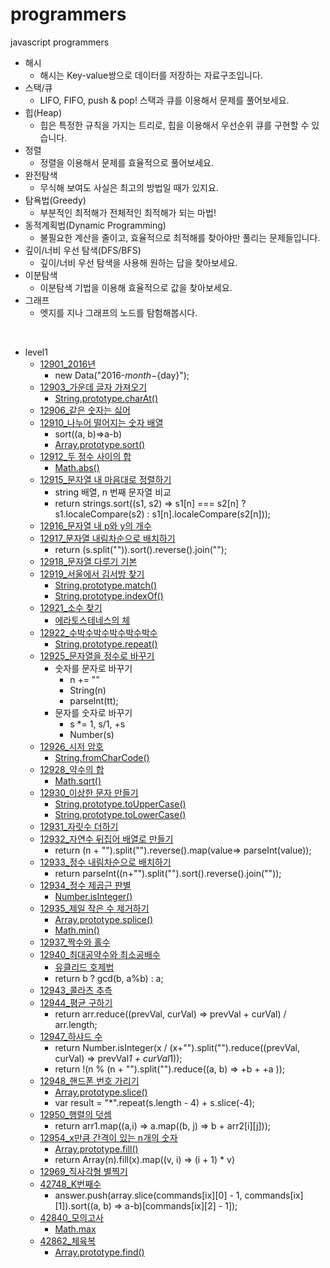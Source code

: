 # programmers
 javascript programmers

* 해시
  * 해시는 Key-value쌍으로 데이터를 저장하는 자료구조입니다.
* 스택/큐
  * LIFO, FIFO, push & pop! 스택과 큐를 이용해서 문제를 풀어보세요.
* 힙(Heap)
  * 힙은 특정한 규칙을 가지는 트리로, 힙을 이용해서 우선순위 큐를 구현할 수 있습니다.
* 정렬
  * 정렬을 이용해서 문제를 효율적으로 풀어보세요.
* 완전탐색
  * 무식해 보여도 사실은 최고의 방법일 때가 있지요.
* 탐욕법(Greedy)
  * 부분적인 최적해가 전체적인 최적해가 되는 마법!
* 동적계획법(Dynamic Programming)
  * 불필요한 계산을 줄이고, 효율적으로 최적해를 찾아야만 풀리는 문제들입니다.
* 깊이/너비 우선 탐색(DFS/BFS)
  * 깊이/너비 우선 탐색을 사용해 원하는 답을 찾아보세요.
* 이분탐색
  * 이분탐색 기법을 이용해 효율적으로 값을 찾아보세요.
* 그래프
  * 엣지를 지나 그래프의 노드를 탐험해봅시다.

<br>

* level1
  * [12901_2016년](https://github.com/Re120c03/programmers/blob/master/level1/12901_2016%EB%85%84.js)
    * new Data("2016-${month}-${day}");
  * [12903_가운데 글자 가져오기](https://github.com/Re120c03/programmers/blob/master/level1/12903_%EA%B0%80%EC%9A%B4%EB%8D%B0%20%EA%B8%80%EC%9E%90%20%EA%B0%80%EC%A0%B8%EC%98%A4%EA%B8%B0.js)
    * [String.prototype.charAt()](https://developer.mozilla.org/ko/docs/Web/JavaScript/Reference/Global_Objects/String/charAt)
  * [12906_같은 숫자는 싫어](https://github.com/Re120c03/programmers/blob/master/level1/12906_%EA%B0%99%EC%9D%80%20%EC%88%AB%EC%9E%90%EB%8A%94%20%EC%8B%AB%EC%96%B4.js)
  * [12910_나누어 떨어지는 숫자 배열](https://github.com/Re120c03/programmers/blob/master/level1/12910_%EB%82%98%EB%88%84%EC%96%B4%20%EB%96%A8%EC%96%B4%EC%A7%80%EB%8A%94%20%EC%88%AB%EC%9E%90%20%EB%B0%B0%EC%97%B4.js)
    * sort((a, b)=>a-b)
    * [Array.prototype.sort()](https://developer.mozilla.org/ko/docs/Web/JavaScript/Reference/Global_Objects/Array/sort)
  * [12912_두 정수 사이의 합](https://github.com/Re120c03/programmers/blob/master/level1/12912_%EB%91%90%20%EC%A0%95%EC%88%98%20%EC%82%AC%EC%9D%B4%EC%9D%98%20%ED%95%A9.js)
    * [Math.abs()](https://developer.mozilla.org/ko/docs/Web/JavaScript/Reference/Global_Objects/Math/abs)
  * [12915_문자열 내 마음대로 정렬하기](https://github.com/Re120c03/programmers/blob/master/level1/12915_%EB%AC%B8%EC%9E%90%EC%97%B4%20%EB%82%B4%20%EB%A7%88%EC%9D%8C%EB%8C%80%EB%A1%9C%20%EC%A0%95%EB%A0%AC%ED%95%98%EA%B8%B0.js)
    * string 배열, n 번째 문자열 비교
    * return strings.sort((s1, s2) => s1[n] === s2[n] ? s1.localeCompare(s2) : s1[n].localeCompare(s2[n]));
  * [12916_문자열 내 p와 y의 개수](https://github.com/Re120c03/programmers/blob/master/level1/12916_%EB%AC%B8%EC%9E%90%EC%97%B4%20%EB%82%B4%20p%EC%99%80%20y%EC%9D%98%20%EA%B0%9C%EC%88%98.js)
  * [12917_문자열 내림차순으로 배치하기](https://github.com/Re120c03/programmers/blob/master/level1/12917_%EB%AC%B8%EC%9E%90%EC%97%B4%20%EB%82%B4%EB%A6%BC%EC%B0%A8%EC%88%9C%EC%9C%BC%EB%A1%9C%20%EB%B0%B0%EC%B9%98%ED%95%98%EA%B8%B0.js)
    * return (s.split("")).sort().reverse().join("");
  * [12918_문자열 다루기 기본](https://github.com/Re120c03/programmers/blob/master/level1/12918_%EB%AC%B8%EC%9E%90%EC%97%B4%20%EB%8B%A4%EB%A3%A8%EA%B8%B0%20%EA%B8%B0%EB%B3%B8.js)
  * [12919_서울에서 김서방 찾기](https://github.com/Re120c03/programmers/blob/master/level1/12919_%EC%84%9C%EC%9A%B8%EC%97%90%EC%84%9C%20%EA%B9%80%EC%84%9C%EB%B0%A9%20%EC%B0%BE%EA%B8%B0.js)
    * [String.prototype.match()](https://developer.mozilla.org/ko/docs/Web/JavaScript/Reference/Global_Objects/String/match)
    * [String.prototype.indexOf()](https://developer.mozilla.org/ko/docs/Web/JavaScript/Reference/Global_Objects/String/indexOf)
  * [12921_소수 찾기](https://github.com/Re120c03/programmers/blob/master/level1/12921_%EC%86%8C%EC%88%98%20%EC%B0%BE%EA%B8%B0.js)
    * [에라토스테네스의 체](https://ko.wikipedia.org/wiki/%EC%97%90%EB%9D%BC%ED%86%A0%EC%8A%A4%ED%85%8C%EB%84%A4%EC%8A%A4%EC%9D%98_%EC%B2%B4)
  * [12922_수박수박수박수박수박수](https://github.com/Re120c03/programmers/blob/master/level1/12922_%EC%88%98%EB%B0%95%EC%88%98%EB%B0%95%EC%88%98%EB%B0%95%EC%88%98%EB%B0%95%EC%88%98%EB%B0%95%EC%88%98.js)
    * [String.prototype.repeat()](https://developer.mozilla.org/ko/docs/Web/JavaScript/Reference/Global_Objects/String/repeat)
  * [12925_문자열을 정수로 바꾸기](https://github.com/Re120c03/programmers/blob/master/level1/12925_%EB%AC%B8%EC%9E%90%EC%97%B4%EC%9D%84%20%EC%A0%95%EC%88%98%EB%A1%9C%20%EB%B0%94%EA%BE%B8%EA%B8%B0.js)
    * 숫자를 문자로 바꾸기
      * n += ""
      * String(n)
      * parseInt(tt);
    * 문자를 숫자로 바꾸기
      * s *= 1, s/1, +s
      * Number(s)
  * [12926_시저 암호](https://github.com/Re120c03/programmers/blob/master/level1/12926_%EC%8B%9C%EC%A0%80%20%EC%95%94%ED%98%B8.js)
    * [String.fromCharCode()](https://developer.mozilla.org/ko/docs/Web/JavaScript/Reference/Global_Objects/String/fromCharCode)
  * [12928_약수의 합](https://github.com/Re120c03/programmers/blob/master/level1/12928_%EC%95%BD%EC%88%98%EC%9D%98%20%ED%95%A9.js)
    * [Math.sqrt()](https://developer.mozilla.org/ko/docs/Web/JavaScript/Reference/Global_Objects/Math/sqrt)
  * [12930_이상한 문자 만들기](https://github.com/Re120c03/programmers/blob/master/level1/12930_%EC%9D%B4%EC%83%81%ED%95%9C%20%EB%AC%B8%EC%9E%90%20%EB%A7%8C%EB%93%A4%EA%B8%B0.js)
    * [String.prototype.toUpperCase()](https://developer.mozilla.org/ko/docs/Web/JavaScript/Reference/Global_Objects/String/toUpperCase)
    * [String.prototype.toLowerCase()](https://developer.mozilla.org/ko/docs/Web/JavaScript/Reference/Global_Objects/String/toLowerCase)
  * [12931_자릿수 더하기](https://github.com/Re120c03/programmers/blob/master/level1/12931_%EC%9E%90%EB%A6%BF%EC%88%98%20%EB%8D%94%ED%95%98%EA%B8%B0.js)
  * [12932_자연수 뒤집어 배열로 만들기](https://github.com/Re120c03/programmers/blob/master/level1/12932_%EC%9E%90%EC%97%B0%EC%88%98%20%EB%92%A4%EC%A7%91%EC%96%B4%20%EB%B0%B0%EC%97%B4%EB%A1%9C%20%EB%A7%8C%EB%93%A4%EA%B8%B0.js)
    * return (n + "").split("").reverse().map(value=> parseInt(value));
  * [12933_정수 내림차순으로 배치하기](https://github.com/Re120c03/programmers/blob/master/level1/12933_%EC%A0%95%EC%88%98%20%EB%82%B4%EB%A6%BC%EC%B0%A8%EC%88%9C%EC%9C%BC%EB%A1%9C%20%EB%B0%B0%EC%B9%98%ED%95%98%EA%B8%B0.js)
    * return parseInt((n+"").split("").sort().reverse().join(""));
  * [12934_정수 제곱근 판별](https://github.com/Re120c03/programmers/blob/master/level1/12934_%EC%A0%95%EC%88%98%20%EC%A0%9C%EA%B3%B1%EA%B7%BC%20%ED%8C%90%EB%B3%84.js)
    * [Number.isInteger()](https://developer.mozilla.org/ko/docs/Web/JavaScript/Reference/Global_Objects/Number/isInteger)
  * [12935_제일 작은 수 제거하기](https://github.com/Re120c03/programmers/blob/master/level1/12935_%EC%A0%9C%EC%9D%BC%20%EC%9E%91%EC%9D%80%20%EC%88%98%20%EC%A0%9C%EA%B1%B0%ED%95%98%EA%B8%B0.js)
    * [Array.prototype.splice()](https://developer.mozilla.org/ko/docs/Web/JavaScript/Reference/Global_Objects/Array/splice)
    * [Math.min()](https://developer.mozilla.org/ko/docs/Web/JavaScript/Reference/Global_Objects/Math/min)
  * [12937_짝수와 홀수](https://github.com/Re120c03/programmers/blob/master/level1/12937_%EC%A7%9D%EC%88%98%EC%99%80%20%ED%99%80%EC%88%98.js)
  * [12940_최대공약수와 최소공배수](https://github.com/Re120c03/programmers/blob/master/level1/12940_%EC%B5%9C%EB%8C%80%EA%B3%B5%EC%95%BD%EC%88%98%EC%99%80%20%EC%B5%9C%EC%86%8C%EA%B3%B5%EB%B0%B0%EC%88%98.js)
    * [유클리드 호제법](https://ko.wikipedia.org/wiki/%EC%9C%A0%ED%81%B4%EB%A6%AC%EB%93%9C_%ED%98%B8%EC%A0%9C%EB%B2%95)
    * return b ? gcd(b, a%b) : a;
  * [12943_콜라츠 추측](https://github.com/Re120c03/programmers/blob/master/level1/12943_%EC%BD%9C%EB%9D%BC%EC%B8%A0%20%EC%B6%94%EC%B8%A1.js)
  * [12944_평균 구하기](https://github.com/Re120c03/programmers/blob/master/level1/12944_%ED%8F%89%EA%B7%A0%20%EA%B5%AC%ED%95%98%EA%B8%B0.js)
    * return arr.reduce((prevVal, curVal) => prevVal + curVal) / arr.length;
  * [12947_하샤드 수](https://github.com/Re120c03/programmers/blob/master/level1/12947_%ED%95%98%EC%83%A4%EB%93%9C%20%EC%88%98.js)
    * return Number.isInteger(x / (x+"").split("").reduce((prevVal, curVal) => prevVal*1 + curVal*1));
    * return !(n % (n + "").split("").reduce((a, b) => +b + +a ));
  * [12948_핸드폰 번호 가리기](https://github.com/Re120c03/programmers/blob/master/level1/12948_%ED%95%B8%EB%93%9C%ED%8F%B0%20%EB%B2%88%ED%98%B8%20%EA%B0%80%EB%A6%AC%EA%B8%B0.js)
    * [Array.prototype.slice()](https://developer.mozilla.org/ko/docs/Web/JavaScript/Reference/Global_Objects/Array/slice)
    * var result = "*".repeat(s.length - 4) + s.slice(-4);
  * [12950_행렬의 덧셈](https://github.com/Re120c03/programmers/blob/master/level1/12950_%ED%96%89%EB%A0%AC%EC%9D%98%20%EB%8D%A7%EC%85%88.js)
    * return arr1.map((a,i) => a.map((b, j) => b + arr2[i][j]));
  * [12954_x만큼 간격이 있는 n개의 숫자](https://github.com/Re120c03/programmers/blob/master/level1/12954_x%EB%A7%8C%ED%81%BC%20%EA%B0%84%EA%B2%A9%EC%9D%B4%20%EC%9E%88%EB%8A%94%20n%EA%B0%9C%EC%9D%98%20%EC%88%AB%EC%9E%90.js)
    * [Array.prototype.fill()](https://developer.mozilla.org/ko/docs/Web/JavaScript/Reference/Global_Objects/Array/fill)
    * return Array(n).fill(x).map((v, i) => (i + 1) * v)
  * [12969_직사각형 별찍기](https://github.com/Re120c03/programmers/blob/master/level1/12969_%EC%A7%81%EC%82%AC%EA%B0%81%ED%98%95%20%EB%B3%84%EC%B0%8D%EA%B8%B0.js)
  * [42748_K번째수](https://github.com/Re120c03/programmers/blob/master/level1/42748_K%EB%B2%88%EC%A7%B8%EC%88%98.js)
    * answer.push(array.slice(commands[ix][0] - 1, commands[ix][1]).sort((a, b) => a-b)[commands[ix][2] - 1]);
  * [42840_모의고사](https://github.com/Re120c03/programmers/blob/master/level1/42840_%EB%AA%A8%EC%9D%98%EA%B3%A0%EC%82%AC.js)
    * [Math.max](https://developer.mozilla.org/ko/docs/Web/JavaScript/Reference/Global_Objects/Math/max)
  * [42862_체육복](https://github.com/Re120c03/programmers/blob/master/level1/42862_%EC%B2%B4%EC%9C%A1%EB%B3%B5.js)
    * [Array.prototype.find()](https://developer.mozilla.org/ko/docs/Web/JavaScript/Reference/Global_Objects/Array/find)
